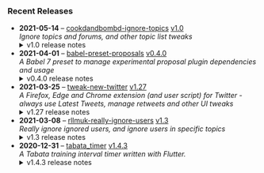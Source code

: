 ### Recent Releases

<!-- RECENT_RELEASES -->
<ul>
<li>
  <strong>2021-05-14</strong> – <a href="https://github.com/insin/cookdandbombd-ignore-topics">cookdandbombd-ignore-topics</a> <a href="https://github.com/insin/cookdandbombd-ignore-topics/releases/tag/v1.0">v1.0</a>
  <div><em>Ignore topics and forums, and other topic list tweaks</em></div>
  <details><summary>v1.0 release notes</summary><p>Initial version</p></details>
</li>
<li>
  <strong>2021-04-01</strong> – <a href="https://github.com/insin/babel-preset-proposals">babel-preset-proposals</a> <a href="https://github.com/insin/babel-preset-proposals/releases/tag/v0.4.0">v0.4.0</a>
  <div><em>A Babel 7 preset to manage experimental proposal plugin dependencies and usage</em></div>
  <details><summary>v0.4.0 release notes</summary><ul>
<li>Updated plugins to latest versions as of Babel 7.13</li>
<li>Added <code>@babel/plugin-proposal-class-static-block</code> and a new <code>classStaticBlock</code> option</li>
<li>Updated links to plugin docs in README</li>
<li>Require at least Node 10</li>
</ul></details>
</li>
<li>
  <strong>2021-03-25</strong> – <a href="https://github.com/insin/tweak-new-twitter">tweak-new-twitter</a> <a href="https://github.com/insin/tweak-new-twitter/releases/tag/v1.27">v1.27</a>
  <div><em>A Firefox, Edge and Chrome extension (and user script) for Twitter - always use Latest Tweets, manage retweets and other UI tweaks</em></div>
  <details><summary>v1.27 release notes</summary><h2>Fixed</h2>
<ul>
<li>Fixed the entire sidebar being hidden when "Hide sidebar content" is enabled</li>
</ul>
<h2>Internal</h2>
<ul>
<li>Only update a timeline element's style if it doesn't already match what we want to do</li>
<li>Added debug logging of the time it took for elements to appear</li>
</ul></details>
</li>
<li>
  <strong>2021-03-08</strong> – <a href="https://github.com/insin/rllmuk-really-ignore-users">rllmuk-really-ignore-users</a> <a href="https://github.com/insin/rllmuk-really-ignore-users/releases/tag/v1.3">v1.3</a>
  <div><em>Really ignore ignored users, and ignore users in specific topics</em></div>
  <details><summary>v1.3 release notes</summary><ul>
<li>Topics created by globally-ignored users are now hidden</li>
</ul></details>
</li>
<li>
  <strong>2020-12-31</strong> – <a href="https://github.com/insin/tabata_timer">tabata_timer</a> <a href="https://github.com/insin/tabata_timer/releases/tag/v1.4.3">v1.4.3</a>
  <div><em>A Tabata training interval timer written with Flutter.</em></div>
  <details><summary>v1.4.3 release notes</summary><ul>
<li>Fixed a bug where audio would cut out after a few minutes</li>
</ul></details>
</li>
</ul>
<!-- /RECENT_RELEASES -->
